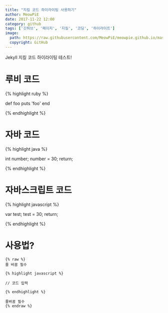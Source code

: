 ```yaml
---
title: "지킬 코드 하이라이팅 사용하기"
author: MeowPiE
date: 2017-11-22 12:00
category: github
tags: ['깃허브', '페이지', '지킬', '코딩', '하이라이트']
image:
  path: https://raw.githubusercontent.com/MeowPiE/meowpie.github.io/master/assets/img/octocat.png
  copyright: GitHub
---
```


Jekyll 지킬 코드 하이라이팅 테스트!

# 루비 코드

{% highlight ruby %}

def foo
  puts 'foo'
end

{% endhighlight %}

# 자바 코드

{% highlight java %}

int number;
number = 30;
return;

{% endhighlight %}

# 자바스크립트 코드

{% highlight javascript %}

var test;
test = 30;
return;

{% endhighlight %}

# 사용법?

```
{% raw %}
줄 바꿈 필수

{% highlight javascript %}

// 코드 입력

{% endhighlight %}

줄바꿈 필수
{% endraw %}
```
